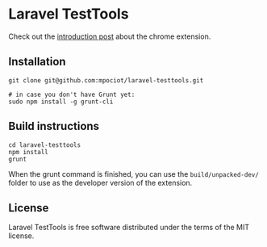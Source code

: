 # Laravel TestTools


Check out the [introduction post](http://marcelpociot.com/blog/2016-03-21-laravel-testtools) about the chrome extension.

## Installation

```
git clone git@github.com:mpociot/laravel-testtools.git

# in case you don't have Grunt yet:
sudo npm install -g grunt-cli
```

## Build instructions

```
cd laravel-testtools
npm install
grunt
```

When the grunt command is finished, you can use the `build/unpacked-dev/` folder to use as the developer version of the extension.

## License

Laravel TestTools is free software distributed under the terms of the MIT license.
